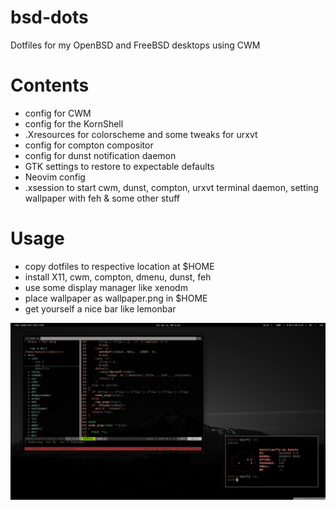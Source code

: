 # bsd-dots
Dotfiles for my OpenBSD and FreeBSD desktops using CWM

# Contents
- config for CWM
- config for the KornShell
- .Xresources for colorscheme and some tweaks for urxvt
- config for compton compositor
- config for dunst notification daemon
- GTK settings to restore to expectable defaults
- Neovim config
- .xsession to start cwm, dunst, compton, urxvt terminal daemon, setting wallpaper with feh & some other stuff 

# Usage
- copy dotfiles to respective location at $HOME
- install X11, cwm, compton, dmenu, dunst, feh
- use some display manager like xenodm
- place wallpaper as wallpaper.png in $HOME
- get yourself a nice bar like lemonbar

![alt text](https://raw.githubusercontent.com/daniel-mueller/bsd-dots/master/screenshot.png "Screenshot")
